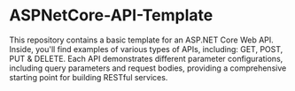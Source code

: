 # ASPNetCore-API-Template
This repository contains a basic template for an ASP.NET Core Web API. Inside, you'll find examples of various types of APIs, including:  GET, POST, PUT &amp; DELETE. Each API demonstrates different parameter configurations, including query parameters and request bodies, providing a comprehensive starting point for building RESTful services.
